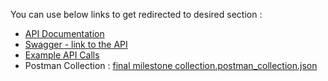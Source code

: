 You can use below links to get redirected to desired section :
- [API Documentation](https://github.com/bounswe/bounswe2023group5/wiki/API-Documentation)
- [Swagger - link to the API](http://ec2-16-16-166-22.eu-north-1.compute.amazonaws.com/swagger-ui/index.html#/)
- [Example API Calls](https://github.com/bounswe/bounswe2023group5/wiki/Example-API-Calls)
- Postman Collection : [final milestone collection.postman_collection.json](https://github.com/bounswe/bounswe2023group5/files/13795699/final.milestone.collection.postman_collection.json)
